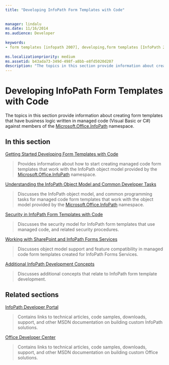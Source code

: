 ```yaml
---
title: "Developing InfoPath Form Templates with Code"
 
 
manager: lindalu
ms.date: 11/16/2014
ms.audience: Developer
 
keywords:
- form templates [infopath 2007], developing,form templates [InfoPath 2007], managed code,InfoPath 2007,managed code form templates [InfoPath 2007]
 
ms.localizationpriority: medium
ms.assetid: b43ada73-349d-498f-a8bb-e8fd5020d207
description: "The topics in this section provide information about creating form templates that have business logic written in managed code (Visual Basic or C#) against members of the Microsoft.Office.InfoPath namespace."
---
```


# Developing InfoPath Form Templates with Code

The topics in this section provide information about creating form templates that have business logic written in managed code (Visual Basic or C#) against members of the [Microsoft.Office.InfoPath](https://msdn.microsoft.com/library/Microsoft.Office.InfoPath.aspx) namespace. 
  
## In this section

[Getting Started Developing Form Templates with Code](getting-started-developing-form-templates-with-code.md)
  
> Provides information about how to start creating managed code form templates that work with the InfoPath object model provided by the [Microsoft.Office.InfoPath](https://msdn.microsoft.com/library/Microsoft.Office.InfoPath.aspx) namespace. 
    
[Understanding the InfoPath Object Model and Common Developer Tasks](understanding-the-infopath-object-model-and-common-developer-tasks.md)
  
> Discusses the InfoPath object model, and common programming tasks for managed code form templates that work with the object model provided by the [Microsoft.Office.InfoPath](https://msdn.microsoft.com/library/Microsoft.Office.InfoPath.aspx) namespace. 
    
[Security in InfoPath Form Templates with Code](security-in-infopath-form-templates-with-code.md)
  
> Discusses the security model for InfoPath form templates that use managed code, and related security procedures.
    
[Working with SharePoint and InfoPath Forms Services](working-with-sharepoint-and-infopath-forms-services.md)
  
> Discusses object model support and feature compatibility in managed code form templates created for InfoPath Forms Services. 
    
[Additional InfoPath Development Concepts](additional-infopath-development-concepts.md)
  
> Discusses additional concepts that relate to InfoPath form template development.
    
## Related sections

[InfoPath Developer Portal](https://go.microsoft.com/fwlink?LinkID=11689)
  
> Contains links to technical articles, code samples, downloads, support, and other MSDN documentation on building custom InfoPath solutions.
    
[Office Developer Center](https://developer.microsoft.com/office)
  
> Contains links to technical articles, code samples, downloads, support, and other MSDN documentation on building custom Office solutions.
    

